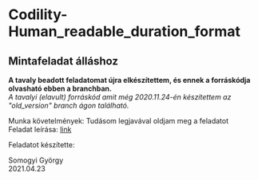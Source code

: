 # Codility-Human_readable_duration_format

## Mintafeladat álláshoz

**A tavaly beadott feladatomat újra elkészítettem, és ennek a forráskódja olvasható ebben a branchban.**\
*A tavalyi (elavult) forráskód amit még 2020.11.24-én készítettem az "old_version" branch ágon található.*

Munka követelmények: Tudásom legjavával oldjam meg a feladatot\
Feladat leírása: [link](https://www.codewars.com/kata/human-readable-duration-format)

Feladatot készítette:
<p>Somogyi György<br>
2021.04.23</p>
